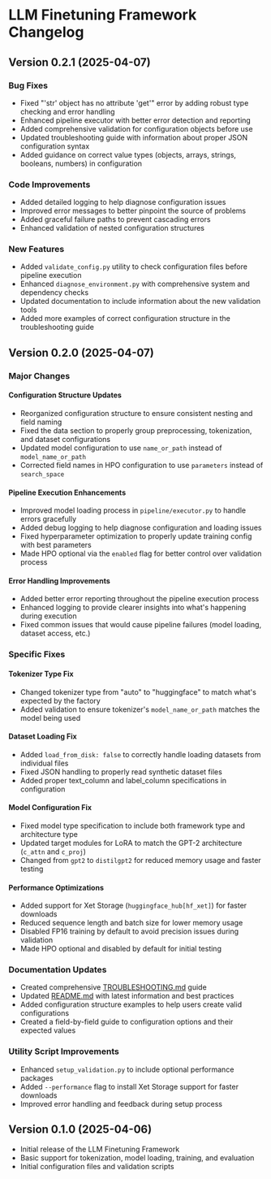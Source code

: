 # LLM Finetuning Framework Changelog

## Version 0.2.1 (2025-04-07)

### Bug Fixes
- Fixed "'str' object has no attribute 'get'" error by adding robust type checking and error handling
- Enhanced pipeline executor with better error detection and reporting
- Added comprehensive validation for configuration objects before use
- Updated troubleshooting guide with information about proper JSON configuration syntax
- Added guidance on correct value types (objects, arrays, strings, booleans, numbers) in configuration

### Code Improvements
- Added detailed logging to help diagnose configuration issues
- Improved error messages to better pinpoint the source of problems
- Added graceful failure paths to prevent cascading errors
- Enhanced validation of nested configuration structures

### New Features
- Added `validate_config.py` utility to check configuration files before pipeline execution
- Enhanced `diagnose_environment.py` with comprehensive system and dependency checks
- Updated documentation to include information about the new validation tools
- Added more examples of correct configuration structure in the troubleshooting guide

## Version 0.2.0 (2025-04-07)

### Major Changes

#### Configuration Structure Updates
- Reorganized configuration structure to ensure consistent nesting and field naming
- Fixed the data section to properly group preprocessing, tokenization, and dataset configurations
- Updated model configuration to use `name_or_path` instead of `model_name_or_path`
- Corrected field names in HPO configuration to use `parameters` instead of `search_space`

#### Pipeline Execution Enhancements
- Improved model loading process in `pipeline/executor.py` to handle errors gracefully
- Added debug logging to help diagnose configuration and loading issues
- Fixed hyperparameter optimization to properly update training config with best parameters
- Made HPO optional via the `enabled` flag for better control over validation process

#### Error Handling Improvements
- Added better error reporting throughout the pipeline execution process
- Enhanced logging to provide clearer insights into what's happening during execution
- Fixed common issues that would cause pipeline failures (model loading, dataset access, etc.)

### Specific Fixes

#### Tokenizer Type Fix
- Changed tokenizer type from "auto" to "huggingface" to match what's expected by the factory
- Added validation to ensure tokenizer's `model_name_or_path` matches the model being used

#### Dataset Loading Fix 
- Added `load_from_disk: false` to correctly handle loading datasets from individual files
- Fixed JSON handling to properly read synthetic dataset files
- Added proper text_column and label_column specifications in configuration

#### Model Configuration Fix
- Fixed model type specification to include both framework type and architecture type
- Updated target modules for LoRA to match the GPT-2 architecture (`c_attn` and `c_proj`)
- Changed from `gpt2` to `distilgpt2` for reduced memory usage and faster testing

#### Performance Optimizations
- Added support for Xet Storage (`huggingface_hub[hf_xet]`) for faster downloads
- Reduced sequence length and batch size for lower memory usage
- Disabled FP16 training by default to avoid precision issues during validation
- Made HPO optional and disabled by default for initial testing

### Documentation Updates
- Created comprehensive [TROUBLESHOOTING.md](TROUBLESHOOTING.md) guide
- Updated [README.md](README.md) with latest information and best practices
- Added configuration structure examples to help users create valid configurations
- Created a field-by-field guide to configuration options and their expected values

### Utility Script Improvements
- Enhanced `setup_validation.py` to include optional performance packages
- Added `--performance` flag to install Xet Storage support for faster downloads
- Improved error handling and feedback during setup process

## Version 0.1.0 (2025-04-06)

- Initial release of the LLM Finetuning Framework
- Basic support for tokenization, model loading, training, and evaluation
- Initial configuration files and validation scripts 